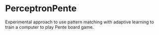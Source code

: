 # PerceptronPente
Experimental approach to use pattern matching with adaptive learning to train a computer to play Pente board game.
